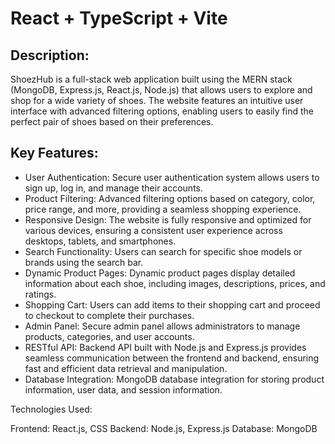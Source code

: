# React + TypeScript + Vite
<h2>Description:</h2>
    <p>ShoezHub is a full-stack web application built using the MERN stack (MongoDB, Express.js, React.js, Node.js) that allows users to explore and shop for a wide variety of shoes. The website features an intuitive user interface with advanced filtering options, enabling users to easily find the perfect pair of shoes based on their preferences.</p>

<h2>Key Features:</h2>
<ul>
        <li>User Authentication: Secure user authentication system allows users to sign up, log in, and manage their accounts.</li>
        <li>Product Filtering: Advanced filtering options based on category, color, price range, and more, providing a seamless shopping experience.</li>
        <li>Responsive Design: The website is fully responsive and optimized for various devices, ensuring a consistent user experience across desktops, tablets, and smartphones.</li>
        <li>Search Functionality: Users can search for specific shoe models or brands using the search bar.</li>
        <li>Dynamic Product Pages: Dynamic product pages display detailed information about each shoe, including images, descriptions, prices, and ratings.</li>
        <li>Shopping Cart: Users can add items to their shopping cart and proceed to checkout to complete their purchases.</li>
        <li>Admin Panel: Secure admin panel allows administrators to manage products, categories, and user accounts.</li>
        <li>RESTful API: Backend API built with Node.js and Express.js provides seamless communication between the frontend and backend, ensuring fast and efficient data retrieval and manipulation.</li>
        <li>Database Integration: MongoDB database integration for storing product information, user data, and session information.</li>
</ul>
Technologies Used:

Frontend: React.js, CSS
Backend: Node.js, Express.js
Database: MongoDB
